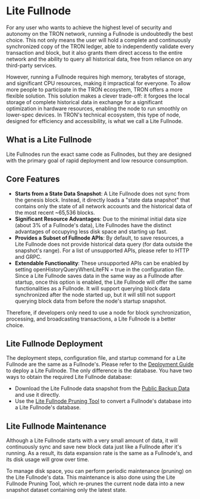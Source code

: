 # Lite Fullnode

For any user who wants to achieve the highest level of security and autonomy on the TRON network, running a Fullnode is undoubtedly the best choice. This not only means the user will hold a complete and continuously synchronized copy of the TRON ledger, able to independently validate every transaction and block, but it also grants them direct access to the entire network and the ability to query all historical data, free from reliance on any third-party services.

However, running a Fullnode requires high memory, terabytes of storage, and significant CPU resources, making it impractical for everyone. To allow more people to participate in the TRON ecosystem, TRON offers a more flexible solution. This solution makes a clever trade-off: it forgoes the local storage of complete historical data in exchange for a significant optimization in hardware resources, enabling the node to run smoothly on lower-spec devices. In TRON's technical ecosystem, this type of node, designed for efficiency and accessibility, is what we call a Lite Fullnode.

## What is a Lite Fullnode
Lite Fullnodes run the exact same code as Fullnodes, but they are designed with the primary goal of rapid deployment and low resource consumption.

## Core Features
  - **Starts from a State Data Snapshot**: A Lite Fullnode does not sync from the genesis block. Instead, it directly loads a "state data snapshot" that contains only the state of all network accounts and the historical data of the most recent ~65,536 blocks.
 - **Significant Resource Advantages**: Due to the minimal initial data size (about 3% of a Fullnode's data), Lite Fullnodes have the distinct advantages of occupying less disk space and starting up fast.
 - **Provides a Subset of Fullnode APIs**: By default, to save resources, a Lite Fullnode does not provide historical data query (for data outside the snapshot's range). For a list of unsupported APIs, please refer to HTTP and GRPC.
 - **Extendable Functionality**: These unsupported APIs can be enabled by setting openHistoryQueryWhenLiteFN = true in the configuration file. Since a Lite Fullnode saves data in the same way as a Fullnode after startup, once this option is enabled, the Lite Fullnode will offer the same functionalities as a Fullnode. It will support querying block data synchronized after the node started up, but it will still not support querying block data from before the node's startup snapshot.

Therefore, if developers only need to use a node for block synchronization, processing, and broadcasting transactions, a Lite Fullnode is a better choice.

## Lite Fullnode Deployment
The deployment steps, configuration file, and startup command for a Lite Fullnode are the same as a Fullnode's. Please refer to the [Deployment Guide](installing_javatron.md) to deploy a Lite Fullnode. The only difference is the database. You have two ways to obtain the required Lite Fullnode database:

 - Download the Lite Fullnode data snapshot from the [Public Backup Data](backup_restore.md/#lite-fullnode) and use it directly.
 - Use the [Lite Fullnode Pruning Tool](toolkit.md/#_6) to convert a Fullnode's database into a Lite Fullnode's database.


## Lite Fullnode Maintenance
Although a Lite Fullnode starts with a very small amount of data, it will continuously sync and save new block data just like a Fullnode after it's running. As a result, its data expansion rate is the same as a Fullnode's, and its disk usage will grow over time.

To manage disk space, you can perform periodic maintenance (pruning) on the Lite Fullnode's data. This maintenance is also done using the Lite Fullnode Pruning Tool, which re-prunes the current node data into a new snapshot dataset containing only the latest state.